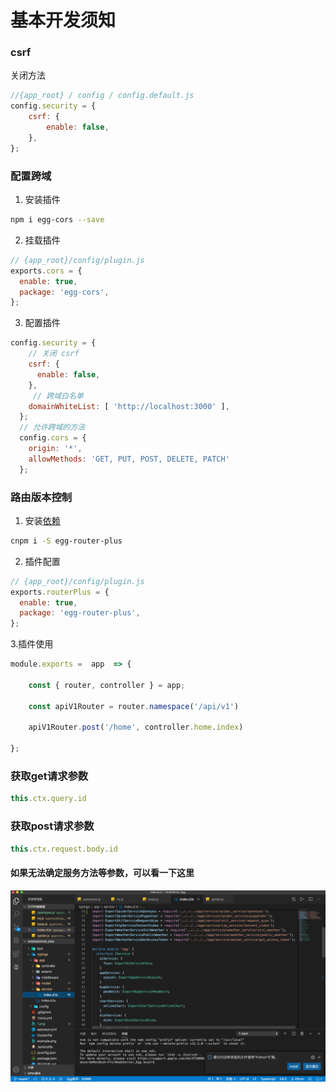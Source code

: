 # 基本开发须知

### csrf

关闭方法

```javascript
//{app_root} / config / config.default.js
config.security = {
    csrf: {
        enable: false,
    },
};
```

### 配置跨域

1. 安装插件

```bash
npm i egg-cors --save
```

2. 挂载插件

```javascript
// {app_root}/config/plugin.js
exports.cors = {
  enable: true,
  package: 'egg-cors',
};
```

3. 配置插件

```javascript
config.security = {
    // 关闭 csrf
    csrf: {
      enable: false,
    },
     // 跨域白名单
    domainWhiteList: [ 'http://localhost:3000' ],
  };
  // 允许跨域的方法
  config.cors = {
    origin: '*',
    allowMethods: 'GET, PUT, POST, DELETE, PATCH'
  };
```

### 路由版本控制

1. 安装[依赖](https://github.com/eggjs/egg-router-plus)

```bash
cnpm i -S egg-router-plus 
```

   2. 插件配置

```javascript
// {app_root}/config/plugin.js
exports.routerPlus = {
  enable: true,
  package: 'egg-router-plus',
};
```

   3.插件使用

```javascript
module.exports =  app  => {

    const { router, controller } = app;
    
    const apiV1Router = router.namespace('/api/v1')

    apiV1Router.post('/home', controller.home.index)

};
```

### 获取get请求参数

```javascript
this.ctx.query.id
```

### 获取post请求参数

```javascript
this.ctx.request.body.id
```

#### 如果无法确定服务方法等参数，可以看一下这里

![](../../.gitbook/assets/wechat8f5346cd345f19915e824b599549db6d.png)



